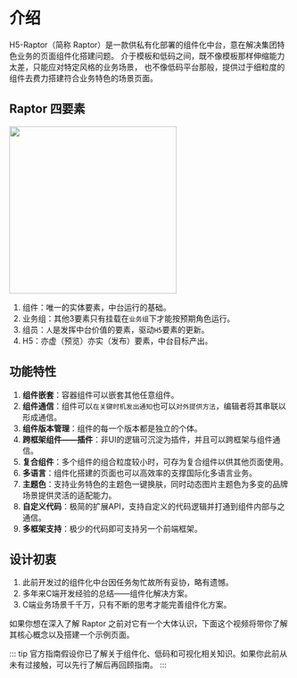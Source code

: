 # 介绍
H5-Raptor（简称 Raptor）是一款供私有化部署的组件化中台，意在解决集团特色业务的页面组件化搭建问题。
介于模板和低码之间，既不像模板那样伸缩能力太差，只能应对特定风格的业务场景，
也不像低码平台那般，提供过于细粒度的组件去费力搭建符合业务特色的场景页面。

## Raptor 四要素
<img src="https://p9-juejin.byteimg.com/tos-cn-i-k3u1fbpfcp/d0bd5320b7454264933781367cede4bf~tplv-k3u1fbpfcp-watermark.image" width="300px" />

1. 组件：唯一的实体要素，中台运行的基础。
2. 业务组：其他3要素只有挂载在`业务组`下才能按预期角色运行。
3. 组员：`人`是发挥中台价值的要素，驱动`H5`要素的更新。
4. H5：亦虚（预览）亦实（发布）要素，中台目标产出。

## 功能特性

1. **组件嵌套**：容器组件可以嵌套其他任意组件。
2. **组件通信**：组件可以`在关键时机发出通知`也可以`对外提供方法`，编辑者将其串联以形成通信。
3. **组件版本管理**：组件的每一个版本都是独立的个体。
4. **跨框架组件——插件**：非UI的逻辑可沉淀为插件，并且可以跨框架与组件通信。
5. **复合组件**：多个组件的组合粒度较小时，可存为复合组件以供其他页面使用。
6. **多语言**：组件化搭建的页面也可以高效率的支撑国际化多语言业务。
7. **主题色**：支持业务特色的主题色一键换肤，同时动态图片主题色为多变的品牌场景提供灵活的适配能力。
8. **自定义代码**：极简的扩展API，支持自定义的代码逻辑并打通到组件内部与之通信。
9. **多框架支持**：极少的代码即可支持另一个前端框架。

## 设计初衷
1. 此前开发过的组件化中台因任务匆忙故所有妥协，略有遗憾。
2. 多年来C端开发经验的总结——组件化解决方案。
3. C端业务场景千千万，只有不断的思考才能完善组件化方案。

如果你想在深入了解 Raptor 之前对它有一个大体认识，下面这个视频将带你了解其核心概念以及搭建一个示例页面。

::: tip
官方指南假设你已了解关于组件化、低码和可视化相关知识。如果你此前从未有过接触，可以先行了解后再回顾指南。
:::
